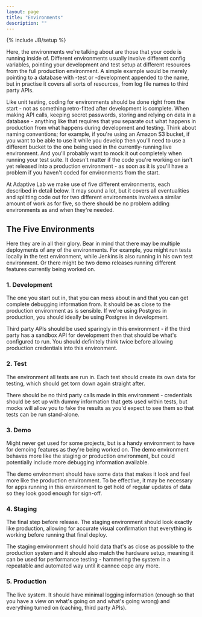 ```yaml
---
layout: page
title: "Environments"
description: ""
---
```

{% include JB/setup %}

Here, the environments we're talking about are those that your code is running inside of.  Different environments usually involve different config variables, pointing your development and test setup at different resources from the full production environment.  A simple example would be merely pointing to a database with -test or -development appended to the name, but in practise it covers all sorts of resources, from log file names to third party APIs.

Like unit testing, coding for environments should be done right from the start - not as something retro-fitted after development is complete.  When making API calls, keeping secret passwords, storing and relying on data in a database - anything like that requires that you separate out what happens in production from what happens during development and testing.  Think about naming conventions; for example, if you're using an Amazon S3 bucket, if you want to be able to use it while you develop then you'll need to use a different bucket to the one being used in the currently-running live environment.  And you'll probably want to mock it out completely when running your test suite.  It doesn't matter if the code you're working on isn't yet released into a production environment - as soon as it is you'll have a problem if you haven't coded for environments from the start.

At Adaptive Lab we make use of five different environments, each described in detail below.  It may sound a lot, but it covers all eventualities and splitting code out for two different environments involves a similar amount of work as for five, so there should be no problem adding environments as and when they're needed.


The Five Environments
---------------------

Here they are in all their glory.  Bear in mind that there may be multiple deployments of any of the environments.  For example, you might run tests locally in the test environment, while Jenkins is also running in his own test environment.  Or there might be two demo releases running different features currently being worked on.

### 1. Development

The one you start out in, that you can mess about in and that you can get complete debugging information from.  It should be as close to the production environment as is sensible.  If we're using Postgres in production, you should ideally be using Postgres in development.

Third party APIs should be used sparingly in this environment - if the third party has a sandbox API for development then that should be what's configured to run.  You should definitely think twice before allowing production credentials into this environment.

### 2. Test

The environment all tests are run in.  Each test should create its own data for testing, which should get torn down again straight after.

There should be no third party calls made in this environment - credentials should be set up with dummy information that gets used within tests, but mocks will allow you to fake the results as you'd expect to see them so that tests can be run stand-alone.

### 3. Demo

Might never get used for some projects, but is a handy environment to have for demoing features as they're being worked on.  The demo environment behaves more like the staging or production environment, but could potentially include more debugging information available.

The demo environment should have some data that makes it look and feel more like the production environment.  To be effective, it may be necessary for apps running in this environment to get hold of regular updates of data so they look good enough for sign-off.

### 4. Staging

The final step before release.  The staging environment should look exactly like production, allowing for accurate visual confirmation that everything is working before running that final deploy.

The staging environment should hold data that's as close as possible to the production system and it should also match the hardware setup, meaning it can be used for performance testing - hammering the system in a repeatable and automated way until it cannee cope any more.

### 5. Production

The live system.  It should have minimal logging information (enough so that you have a view on what's going on and what's going wrong) and everything turned on (caching, third party APIs).


